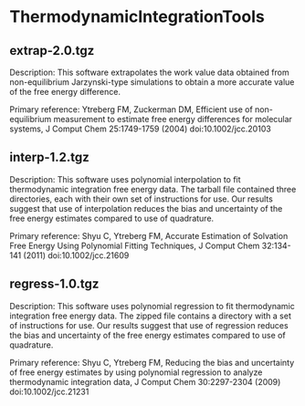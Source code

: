 # ThermodynamicIntegrationTools

## extrap-2.0.tgz

Description: This software extrapolates the work value data obtained from non-equilibrium Jarzynski-type simulations to obtain a more accurate value of the free energy difference.

Primary reference:  Ytreberg FM, Zuckerman DM, Efficient use of non-equilibrium measurement to estimate free energy differences for molecular systems, J Comput Chem 25:1749-1759 (2004) doi:10.1002/jcc.20103


## interp-1.2.tgz

Description: This software uses polynomial interpolation to fit thermodynamic integration free energy data. The tarball file contained three directories, each with their own set of instructions for use. Our results suggest that use of interpolation reduces the bias and uncertainty of the free energy estimates compared to use of quadrature.

Primary reference: Shyu C, Ytreberg FM, Accurate Estimation of Solvation Free Energy Using Polynomial Fitting Techniques, J Comput Chem 32:134-141 (2011) doi:10.1002/jcc.21609


## regress-1.0.tgz

Description: This software uses polynomial regression to fit thermodynamic integration free energy data. The zipped file contains a directory with a set of instructions for use. Our results suggest that use of regression reduces the bias and uncertainty of the free energy estimates compared to use of quadrature.

Primary reference: Shyu C, Ytreberg FM, Reducing the bias and uncertainty of free energy estimates by using polynomial regression to analyze thermodynamic integration data, J Comput Chem 30:2297-2304 (2009) doi:10.1002/jcc.21231
